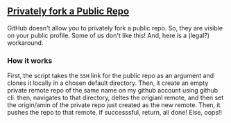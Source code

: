 ## [Privately fork a Public Repo](privately_fork_a_public_repo.sh)
GitHub doesn't allow you to privately fork a public repo. So, they are visible on your public profile. Some of us don't like this! And, here is a (legal?)  workaround.

### How it works
First, the script takes the `SSH` link for the public repo as an argument and clones it locally in a chosen default directory. Then, it create an empty private remote repo of the same name on my github account using github cli. then, navigates to that directory, deltes the origianl remote, and then set the origin/amin of the private repo just created as the new remote. Then, it pushes the repo to that remote. If successsful, return, all done! Else, oops!!
